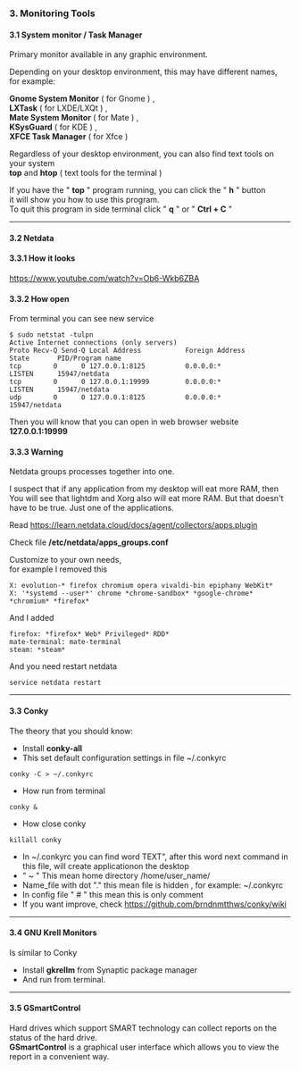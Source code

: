 

### 3. Monitoring Tools


#### 3.1 System monitor / Task Manager

Primary monitor available in any graphic environment.  

Depending on your desktop environment, this may have different names,  
for example:  

**Gnome System Monitor** ( for Gnome ) ,  
**LXTask** ( for LXDE/LXQt ) ,  
**Mate System Monitor** ( for Mate ) ,  
**KSysGuard** ( for KDE ) ,  
**XFCE Task Manager** ( for Xfce )

Regardless of your desktop environment, you can also find text tools on your system  
**top** and **htop** ( text tools for the terminal )

If you have the " **top** " program running, you can click the " **h** " button  
it will show you how to use this program.  
To quit this program in side terminal click " **q** " or " **Ctrl + C** "  

----

#### 3.2  Netdata

#### 3.3.1 How it looks
<https://www.youtube.com/watch?v=Ob6-Wkb6ZBA>

#### 3.3.2 How open

From terminal you can see new service
```
$ sudo netstat -tulpn
Active Internet connections (only servers)
Proto Recv-Q Send-Q Local Address           Foreign Address         State       PID/Program name    
tcp        0      0 127.0.0.1:8125          0.0.0.0:*               LISTEN      15947/netdata       
tcp        0      0 127.0.0.1:19999         0.0.0.0:*               LISTEN      15947/netdata       
udp        0      0 127.0.0.1:8125          0.0.0.0:*                           15947/netdata  
```

Then you will know that you can open in web browser website **127.0.0.1:19999**  

#### 3.3.3 Warning 

Netdata groups processes together into one.

 I suspect that if any application from my desktop will eat more RAM, then You will see that lightdm and Xorg also will eat more RAM. But that doesn't have to be true. Just one of the applications.

Read <https://learn.netdata.cloud/docs/agent/collectors/apps.plugin>

Check file **/etc/netdata/apps_groups.conf**

Customize to your own needs,  
for example I removed this
```
X: evolution-* firefox chromium opera vivaldi-bin epiphany WebKit*
X: '*systemd --user*' chrome *chrome-sandbox* *google-chrome* *chromium* *firefox*
```

And I added 
```
firefox: *firefox* Web* Privileged* RDD*
mate-terminal: mate-terminal
steam: *steam*
```

And you need restart netdata 
```
service netdata restart
```

----

#### 3.3  Conky

The theory that you should know:

* Install **conky-all**
*  This set default configuration settings in file ~/.conkyrc
``` 
conky -C > ~/.conkyrc
```

* How run from terminal
```
conky &
```

* How close conky 
```
killall conky 
```
* In ~/.conkyrc you can find word TEXT", after this word next command in this file, will create applicationon the desktop
* " ~ " This mean home directory /home/user_name/
* Name_file with dot "." this mean file is hidden , for example: ~/.conkyrc
* In config file " # " this mean this is only comment 
* If you want improve, check <https://github.com/brndnmtthws/conky/wiki>

----

#### 3.4  GNU Krell Monitors
Is similar to Conky

* Install **gkrellm** from Synaptic package manager
* And run from terminal.  

----

#### 3.5  GSmartControl

Hard drives which support SMART technology can collect reports on the status of the hard drive.     
**GSmartControl** is a graphical user interface which allows you to view the report in a convenient way.



